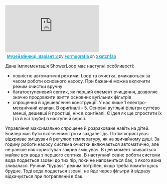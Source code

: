 <div class="sketchfab-embed-wrapper"> <iframe title="Музей Вінниці. Варіант 3" frameborder="0" allowfullscreen mozallowfullscreen="true" webkitallowfullscreen="true" allow="autoplay; fullscreen; xr-spatial-tracking" xr-spatial-tracking execution-while-out-of-viewport execution-while-not-rendered web-share src="https://sketchfab.com/models/2a4b5ecb3cd64b549531a376f7705825/embed"> </iframe> <p style="font-size: 13px; font-weight: normal; margin: 5px; color: #4A4A4A;"> <a href="https://sketchfab.com/3d-models/3-2a4b5ecb3cd64b549531a376f7705825?utm_medium=embed&utm_campaign=share-popup&utm_content=2a4b5ecb3cd64b549531a376f7705825" target="_blank" style="font-weight: bold; color: #1CAAD9;"> Музей Вінниці. Варіант 3 </a> by <a href="https://sketchfab.com/formografia?utm_medium=embed&utm_campaign=share-popup&utm_content=2a4b5ecb3cd64b549531a376f7705825" target="_blank" style="font-weight: bold; color: #1CAAD9;"> Formografia </a> on <a href="https://sketchfab.com?utm_medium=embed&utm_campaign=share-popup&utm_content=2a4b5ecb3cd64b549531a376f7705825" target="_blank" style="font-weight: bold; color: #1CAAD9;">Sketchfab</a></p></div>

Дана імплементація ShowerLoop має наступні особливості:
 - повністю автоматичні режими: Loop та очистка, вмикаються за часом роботи основного насосу. При бажанні можна включити режим очистки вручну
 - багатоступеневий септик, як перший елемент очищення, дозволяє значно продовжити життя основних вугільних фільтрів
 - спрощення й здешевлення конструкції. У нас лише 1 електро-механічний клапан. В оригіналі - 5. Основні вугільні фільтри суттєво менші, дешевші й простіші, ніж в оригіналі. Є ідея як ще спростити їх (та й всі труби) в наступній версії.

Управління максимально спрощене й розраховане навіть на дітей. Бойлер має бути включеним трохи заздалегідь. Потім користувач відкриває змішувач й регулює температуру, як на звичайному душі. За годину роботи насосу система очистки включається автоматично, але не раніше ніж користувач закрив змішувач. В цей момент зливається майже вся вода з першого септика. В наступний сеанс роботи системи вода подається ззовні до тих пір, поки не наповниться бак, з якого вона зливалася. Ручний “bypass” режим потрібен, якщо треба помити щось брудне. Тоді вода подається ззовні, не йде через фільтри й відразу відкачується при потраплянні в бак.

